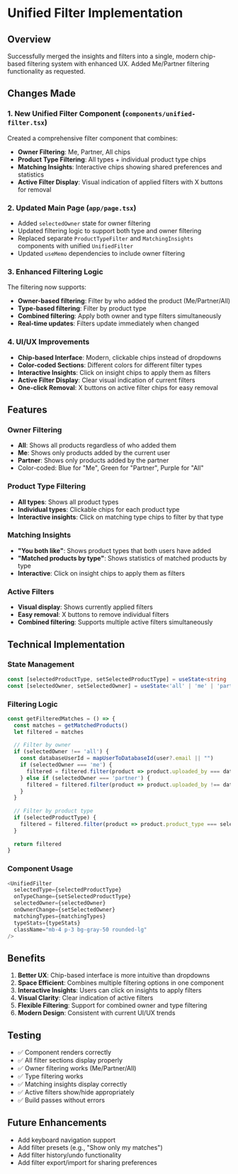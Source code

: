 # Unified Filter Implementation

## Overview

Successfully merged the insights and filters into a single, modern chip-based filtering system with enhanced UX. Added Me/Partner filtering functionality as requested.

## Changes Made

### 1. New Unified Filter Component (`components/unified-filter.tsx`)

Created a comprehensive filter component that combines:
- **Owner Filtering**: Me, Partner, All chips
- **Product Type Filtering**: All types + individual product type chips
- **Matching Insights**: Interactive chips showing shared preferences and statistics
- **Active Filter Display**: Visual indication of applied filters with X buttons for removal

### 2. Updated Main Page (`app/page.tsx`)

- Added `selectedOwner` state for owner filtering
- Updated filtering logic to support both type and owner filtering
- Replaced separate `ProductTypeFilter` and `MatchingInsights` components with unified `UnifiedFilter`
- Updated `useMemo` dependencies to include owner filtering

### 3. Enhanced Filtering Logic

The filtering now supports:
- **Owner-based filtering**: Filter by who added the product (Me/Partner/All)
- **Type-based filtering**: Filter by product type
- **Combined filtering**: Apply both owner and type filters simultaneously
- **Real-time updates**: Filters update immediately when changed

### 4. UI/UX Improvements

- **Chip-based Interface**: Modern, clickable chips instead of dropdowns
- **Color-coded Sections**: Different colors for different filter types
- **Interactive Insights**: Click on insight chips to apply them as filters
- **Active Filter Display**: Clear visual indication of current filters
- **One-click Removal**: X buttons on active filter chips for easy removal

## Features

### Owner Filtering
- **All**: Shows all products regardless of who added them
- **Me**: Shows only products added by the current user
- **Partner**: Shows only products added by the partner
- Color-coded: Blue for "Me", Green for "Partner", Purple for "All"

### Product Type Filtering
- **All types**: Shows all product types
- **Individual types**: Clickable chips for each product type
- **Interactive insights**: Click on matching type chips to filter by that type

### Matching Insights
- **"You both like"**: Shows product types that both users have added
- **"Matched products by type"**: Shows statistics of matched products by type
- **Interactive**: Click on insight chips to apply them as filters

### Active Filters
- **Visual display**: Shows currently applied filters
- **Easy removal**: X buttons to remove individual filters
- **Combined filtering**: Supports multiple active filters simultaneously

## Technical Implementation

### State Management
```typescript
const [selectedProductType, setSelectedProductType] = useState<string | null>(null)
const [selectedOwner, setSelectedOwner] = useState<'all' | 'me' | 'partner'>('all')
```

### Filtering Logic
```typescript
const getFilteredMatches = () => {
  const matches = getMatchedProducts()
  let filtered = matches
  
  // Filter by owner
  if (selectedOwner !== 'all') {
    const databaseUserId = mapUserToDatabaseId(user?.email || "")
    if (selectedOwner === 'me') {
      filtered = filtered.filter(product => product.uploaded_by === databaseUserId)
    } else if (selectedOwner === 'partner') {
      filtered = filtered.filter(product => product.uploaded_by !== databaseUserId)
    }
  }
  
  // Filter by product type
  if (selectedProductType) {
    filtered = filtered.filter(product => product.product_type === selectedProductType)
  }
  
  return filtered
}
```

### Component Usage
```typescript
<UnifiedFilter
  selectedType={selectedProductType}
  onTypeChange={setSelectedProductType}
  selectedOwner={selectedOwner}
  onOwnerChange={setSelectedOwner}
  matchingTypes={matchingTypes}
  typeStats={typeStats}
  className="mb-4 p-3 bg-gray-50 rounded-lg"
/>
```

## Benefits

1. **Better UX**: Chip-based interface is more intuitive than dropdowns
2. **Space Efficient**: Combines multiple filtering options in one component
3. **Interactive Insights**: Users can click on insights to apply filters
4. **Visual Clarity**: Clear indication of active filters
5. **Flexible Filtering**: Support for combined owner and type filtering
6. **Modern Design**: Consistent with current UI/UX trends

## Testing

- ✅ Component renders correctly
- ✅ All filter sections display properly
- ✅ Owner filtering works (Me/Partner/All)
- ✅ Type filtering works
- ✅ Matching insights display correctly
- ✅ Active filters show/hide appropriately
- ✅ Build passes without errors

## Future Enhancements

- Add keyboard navigation support
- Add filter presets (e.g., "Show only my matches")
- Add filter history/undo functionality
- Add filter export/import for sharing preferences 